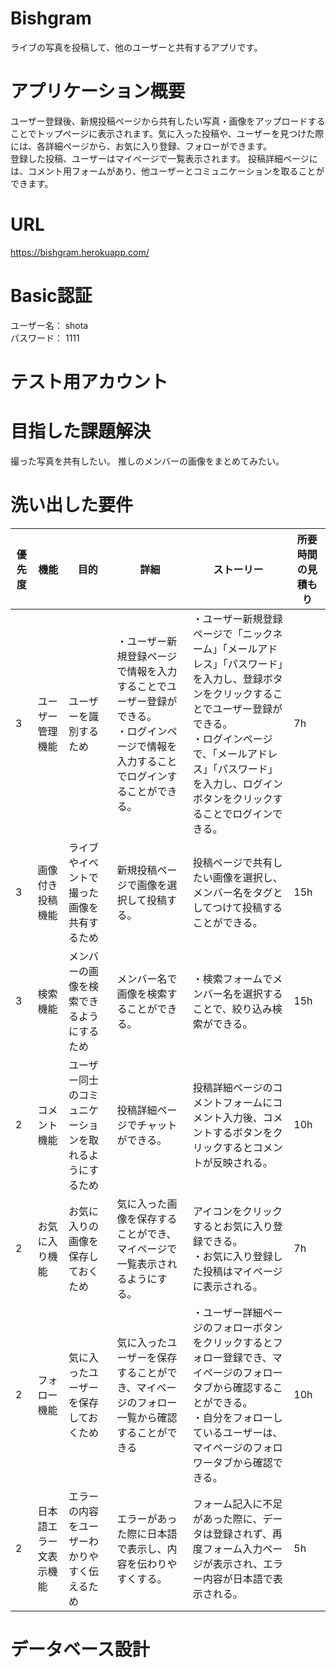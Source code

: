
# Bishgram
ライブの写真を投稿して、他のユーザーと共有するアプリです。


# アプリケーション概要
ユーザー登録後、新規投稿ページから共有したい写真・画像をアップロードすることでトップページに表示されます。気に入った投稿や、ユーザーを見つけた際には、各詳細ページから、お気に入り登録、フォローができます。<br>
登録した投稿、ユーザーはマイページで一覧表示されます。
投稿詳細ページには、コメント用フォームがあり、他ユーザーとコミュニケーションを取ることができます。

# URL
 https://bishgram.herokuapp.com/

# Basic認証

ユーザー名： shota <br>
パスワード： 1111 
 
# テスト用アカウント



# 目指した課題解決
撮った写真を共有したい。
推しのメンバーの画像をまとめてみたい。

# 洗い出した要件
| 優先度 | 機能                       | 目的                   | 詳細 | ストーリー | 所要時間の見積もり |
| ------ | -------------------------- | -----------------------| ---- | -----------| ------------------ |
| 3 | ユーザー管理機能 | ユーザーを識別するため | ・ユーザー新規登録ページで情報を入力することでユーザー登録ができる。<br>・ログインページで情報を入力することでログインすることができる。 | ・ユーザー新規登録ページで「ニックネーム」「メールアドレス」「パスワード」を入力し、登録ボタンをクリックすることでユーザー登録ができる。<br>・ログインページで、「メールアドレス」「パスワード」を入力し、ログインボタンをクリックすることでログインできる。 | 7h
| 3 | 画像付き投稿機能 | ライブやイベントで撮った画像を共有するため | 新規投稿ページで画像を選択して投稿する。  | 投稿ページで共有したい画像を選択し、メンバー名をタグとしてつけて投稿することができる。 | 15h
| 3 | 検索機能 | メンバーの画像を検索できるようにするため | メンバー名で画像を検索することができる。| ・検索フォームでメンバー名を選択することで、絞り込み検索ができる。| 15h
| 2 | コメント機能 | ユーザー同士のコミュニケーションを取れるようにするため | 投稿詳細ページでチャットができる。 | 投稿詳細ページのコメントフォームにコメント入力後、コメントするボタンをクリックするとコメントが反映される。| 10h
| 2 | お気に入り機能 | お気に入りの画像を保存しておくため | 気に入った画像を保存することができ、マイページで一覧表示されるようにする。 | アイコンをクリックするとお気に入り登録できる。<br>・お気に入り登録した投稿はマイページに表示される。 | 7h
| 2 | フォロー機能 | 気に入ったユーザーを保存しておくため | 気に入ったユーザーを保存することができ、マイページのフォロー一覧から確認することができる | ・ユーザー詳細ページのフォローボタンをクリックするとフォロー登録でき、マイページのフォロータブから確認することができる。<br>・自分をフォローしているユーザーは、マイページのフォロワータブから確認できる。 | 10h
| 2 | 日本語エラー文表示機能 | エラーの内容をユーザーわかりやすく伝えるため | エラーがあった際に日本語で表示し、内容を伝わりやすくする。 | フォーム記入に不足があった際に、データは登録されず、再度フォーム入力ページが表示され、エラー内容が日本語で表示される。 | 5h


# データベース設計
